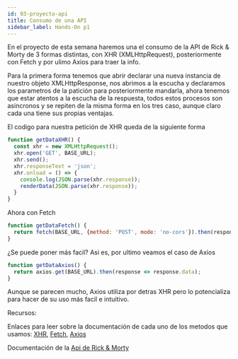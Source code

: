 ```yaml
---
id: 03-proyecto-api
title: Consumo de una API
sidebar_label: Hands-On p1 
---
```


En el proyecto de esta semana haremos una el consumo de la API de Rick & Morty de 3 formas distintas, con XHR (XMLHttpRequest), posteriormente con Fetch y por ulimo Axios para traer la info.

Para la primera forma tenemos que abrir declarar una nueva instancia de nuestro objeto XMLHttpResponse, nos abrimos a la escucha y declaramos los parametros de la patición para posteriormente mandarla, ahora tenemos que estar atentos a la escucha de la respuesta, todos estos procesos son asincronos y se repiten de la misma forma en los tres caso, aunque claro cada una tiene sus propias ventajas. 

El codigo para nuestra petición de XHR queda de la siguiente forma
```js
function getDataXHR() {
  const xhr = new XMLHttpRequest();
  xhr.open('GET', BASE_URL);
  xhr.send();
  xhr.responseText = 'json';
  xhr.onload = () => {
    console.log(JSON.parse(xhr.response));
    renderData(JSON.parse(xhr.response));
  }
}
```
Ahora con Fetch
```js
function getDataFetch() {
  return fetch(BASE_URL, {method: 'POST', mode: 'no-cors'}).then(response => response.json())
}
```
¿Se puede poner más facil? Asi es, por ultimo veamos el caso de Axios
```js
function getDataAxios() {
  return axios.get(BASE_URL).then(response => response.data);
}
```
Aunque se parecen mucho, Axios utiliza por detras XHR pero lo potencializa para hacer de su uso más facil e intuitivo.

Recursos:

Enlaces para leer sobre la documentación de cada uno de los metodos que usamos: [XHR](https://developer.mozilla.org/en-US/docs/Web/API/XMLHttpRequest), [Fetch](https://developer.mozilla.org/en-US/docs/Web/API/Fetch_API/Using_Fetch), [Axios](https://axios-http.com/)

Documentación de la [Api de Rick & Morty](https://rickandmortyapi.com/)